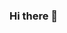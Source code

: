### Hi there 👋

<!--
fadyfayz/README.md
👋 Hi, I’m @fadyfayz
👀 I’m interested in Learning new things
🌱 I’m currently learning Data analysis & AI
💞️ I’m looking to collaborate on Data Analysis " Need to learn Python "
📫 How to reach me Whats up 01227531720 & Linkedin Profile https://www.linkedin.com/in/samyhaliem/

